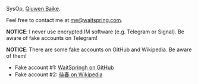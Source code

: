 SysOp, [Qiuwen Baike](https://www.qiuwenbaike.cn/).

Feel free to contact me at me@waitspring.com.

**NOTICE**: I never use encrypted IM software (e.g. Telegram or Signal). Be aware of fake accounts on Telegram!

**NOTICE**: There are some fake accounts on GitHub and Wikipedia. Be aware of them!
* Fake account #1: [WaitSpringh on GitHub](https://github.com/WaitSpringh)
* Fake account #2: [待春 on Wikipedia](https://zh.wikipedia.org/wiki/User:%E5%BE%85%E6%98%A5)

